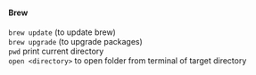 #### Brew
`brew update` (to update brew) <br>
`brew upgrade` (to upgrade packages) <br>
`pwd` print current directory <br>
`open <directory>` to open folder from terminal of target directory
